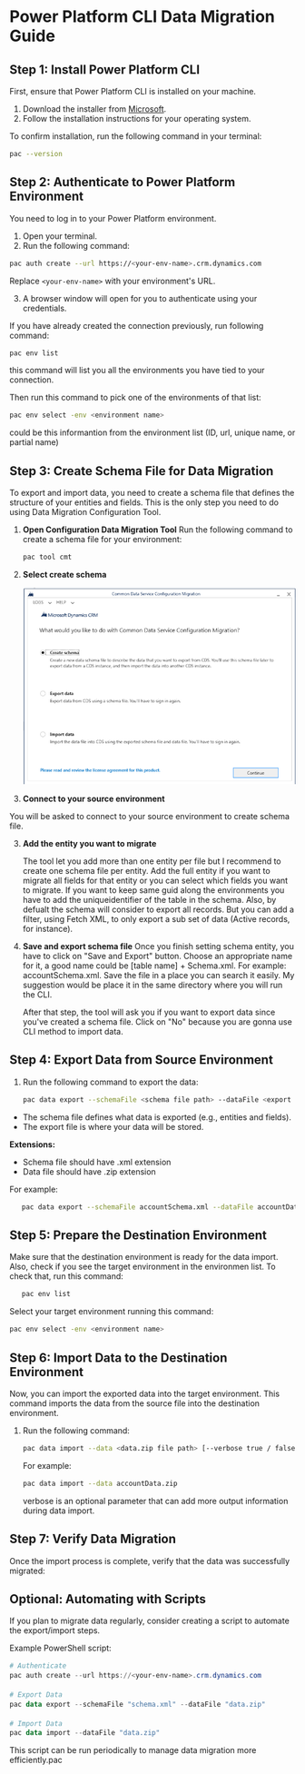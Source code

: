 
# Power Platform CLI Data Migration Guide

## Step 1: Install Power Platform CLI
First, ensure that Power Platform CLI is installed on your machine.

1. Download the installer from [Microsoft](https://aka.ms/PowerPlatformCli).
2. Follow the installation instructions for your operating system.

To confirm installation, run the following command in your terminal:
```bash
pac --version
```

## Step 2: Authenticate to Power Platform Environment
You need to log in to your Power Platform environment.

1. Open your terminal.
2. Run the following command:
```bash
pac auth create --url https://<your-env-name>.crm.dynamics.com
```
Replace `<your-env-name>` with your environment's URL.

3. A browser window will open for you to authenticate using your credentials.

If you have already created the connection previously, run following command:
```bash
pac env list
```
this command will list you all the environments you have tied to your connection.

Then run this command to pick one of the environments of that list:
```bash
pac env select -env <environment name>
```
<environment name> could be this informantion from the environment list (ID, url, unique name, or partial name)

## Step 3: Create Schema File for Data Migration

To export and import data, you need to create a schema file that defines the structure of your entities and fields. This is the only step you need to do using Data Migration Configuration Tool.

1. **Open Configuration Data Migration Tool**
   Run the following command to create a schema file for your environment:
   ```bash
   pac tool cmt
   ```

2. **Select create schema**
   
   ![Select Create Schema](.\Doc\DataMigrationTool\1-CreateSchema.png)

3. **Connect to your source environment**

You will be asked to connect to your source environment to create schema file.

3. **Add the entity you want to migrate**
   
   The tool let you add more than one entity per file but I recommend to create one schema file per entity. Add the full entity if you want to migrate all fields for that entity or you can select which fields you want to migrate. 
   If you want to keep same guid along the environments you have to add the uniqueidentifier of the table in the schema. Also, by defualt the schema will consider to export all records. But you can add a filter, using Fetch XML, to only export a sub set of data (Active records, for instance).

4. **Save and export schema file**
   Once you finish setting schema entity, you have to click on "Save and Export" button. Choose an appropriate name for it, a good name could be [table name] + Schema.xml. For example: accountSchema.xml. Save the file in a place you can search it easily. My suggestion would be place it in the same directory where you will run the CLI.

   After that step, the tool will ask you if you want to export data since you've created a schema file. Click on "No" because you are gonna use CLI method to import data.

## Step 4: Export Data from Source Environment

1. Run the following command to export the data:
   ```bash
   pac data export --schemaFile <schema file path> --dataFile <export file path>
   ```

- The schema file defines what data is exported (e.g., entities and fields).
- The export file is where your data will be stored.

**Extensions:**
- Schema file should have .xml extension
- Data file should have .zip extension

For example:
```bash
   pac data export --schemaFile accountSchema.xml --dataFile accountData.zip
   ```

## Step 5: Prepare the Destination Environment
Make sure that the destination environment is ready for the data import. Also, check if you see the target environment in the environmen list. To check that, run this command:
```bash
   pac env list
   ```
Select your target environment running this command:
```bash
pac env select -env <environment name>
```

## Step 6: Import Data to the Destination Environment
Now, you can import the exported data into the target environment. This command imports the data from the source file into the destination environment.

1. Run the following command:
   ```bash
   pac data import --data <data.zip file path> [--verbose true / false]
   ```
   For example:
   ```bash
   pac data import --data accountData.zip
   ```
   verbose is an optional parameter that can add more output information during data import.


## Step 7: Verify Data Migration
Once the import process is complete, verify that the data was successfully migrated:

## Optional: Automating with Scripts
If you plan to migrate data regularly, consider creating a script to automate the export/import steps.

Example PowerShell script:
```powershell
# Authenticate
pac auth create --url https://<your-env-name>.crm.dynamics.com

# Export Data
pac data export --schemaFile "schema.xml" --dataFile "data.zip"

# Import Data
pac data import --dataFile "data.zip"
```

This script can be run periodically to manage data migration more efficiently.pac